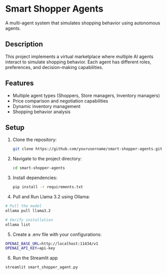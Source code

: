 # Smart Shopper Agents

A multi-agent system that simulates shopping behavior using autonomous agents.

## Description

This project implements a virtual marketplace where multiple AI agents interact to simulate shopping behavior. Each agent has different roles, preferences, and decision-making capabilities.

## Features

- Multiple agent types (Shoppers, Store managers, Inventory managers)
- Price comparison and negotiation capabilities
- Dynamic inventory management
- Shopping behavior analysis

## Setup

1. Clone the repository:
   ```sh
   git clone https://github.com/yourusername/smart-shopper-agents.git
   ```
2. Navigate to the project directory:
   ```sh
   cd smart-shopper-agents
   ```
3. Install dependencies:
   ```sh
   pip install -r requirements.txt
   ```
4. Pull and Run Llama 3.2 using Ollama:

```bash
# Pull the model
ollama pull llama3.2

# Verify installation
ollama list
```

5. Create a .env file with your configurations:
```bash
OPENAI_BASE_URL=http://localhost:11434/v1
OPENAI_API_KEY=api-key 
```
6. Run the Streamlit app
```bash
streamlit smart_shopper_agent.py
```
